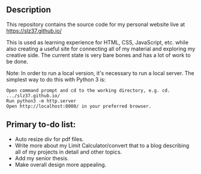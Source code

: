 ## Description
This repository contains the source code for my personal website live at https://slz37.github.io/

This is used as learning experience for HTML, CSS, JavaScript, etc. while also creating a useful site for connecting all of my material and exploring my creative side. The current state is very bare bones and has a lot of work to be done.

Note: In order to run a local version, it's necessary to run a local server. The simplest way to do this with Python 3 is:
```
Open command prompt and cd to the working directory, e.g. cd. .../slz37.github.io/
Run python3 -m http.server
Open http://localhost:8000/ in your preferred browser.
```

## Primary to-do list:

* Auto resize div for pdf files.
* Write more about my Limit Calculator/convert that to a blog describing all of my projects in detail and other topics.
* Add my senior thesis.
* Make overall design more appealing.
